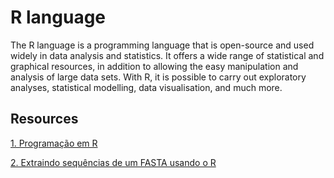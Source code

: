 # R language

The R language is a programming language that is open-source and used widely in data analysis and statistics. It offers a wide range of statistical and graphical resources, in addition to allowing the easy manipulation and analysis of large data sets. With R, it is possible to carry out exploratory analyses, statistical modelling, data visualisation, and much more.

## Resources


[1. Programação em R](https://github.com/lmigueel/Bioinformatica/wiki/Programa%C3%A7%C3%A3o-em-R)

[2. Extraindo sequências de um FASTA usando o R](https://github.com/lmigueel/Bioinformatica/wiki/Extraindo-sequ%C3%AAncias-de-um-FASTA-usando-o-R)
